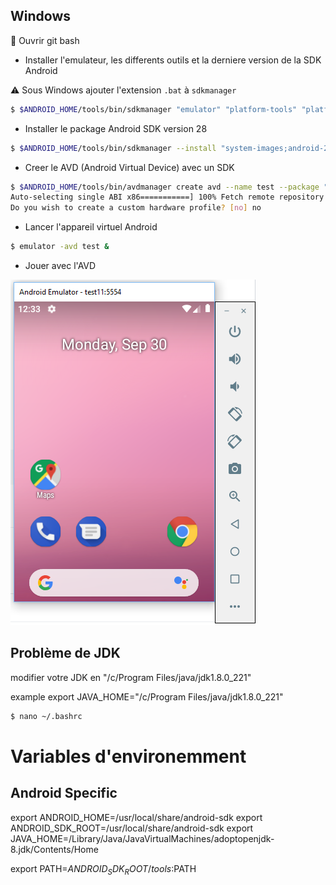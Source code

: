 


## Windows


:bookmark: Ouvrir git bash

* Installer l'emulateur, les differents outils et la derniere version de la SDK Android

:warning: Sous Windows ajouter l'extension `.bat` à `sdkmanager`

```bash
$ $ANDROID_HOME/tools/bin/sdkmanager "emulator" "platform-tools" "platforms;android-28" "build-tools;28.0.3" "extras;android;m2repository" "extras;google;m2repository"
```
* Installer le package Android SDK version 28

```bash
$ $ANDROID_HOME/tools/bin/sdkmanager --install "system-images;android-28;google_apis;x86_64"
```

* Creer le AVD (Android Virtual Device) avec un SDK

```bash
$ $ANDROID_HOME/tools/bin/avdmanager create avd --name test --package "system-images;android-28;google_apis;x86_64"
Auto-selecting single ABI x86===========] 100% Fetch remote repository...
Do you wish to create a custom hardware profile? [no] no
```

* Lancer l'appareil virtuel Android

```bash
$ emulator -avd test &
```

* Jouer avec l'AVD

![image](images/emulator.png)

## Problème de JDK

modifier votre JDK en "/c/Program Files/java/jdk1.8.0_221"

example export JAVA_HOME="/c/Program Files/java/jdk1.8.0_221"

```bash
$ nano ~/.bashrc
```

# Variables d'environemment

## Android Specific

export ANDROID_HOME=/usr/local/share/android-sdk
export ANDROID_SDK_ROOT=/usr/local/share/android-sdk
export JAVA_HOME=/Library/Java/JavaVirtualMachines/adoptopenjdk-8.jdk/Contents/Home

export PATH=$ANDROID_SDK_ROOT/tools:$PATH
